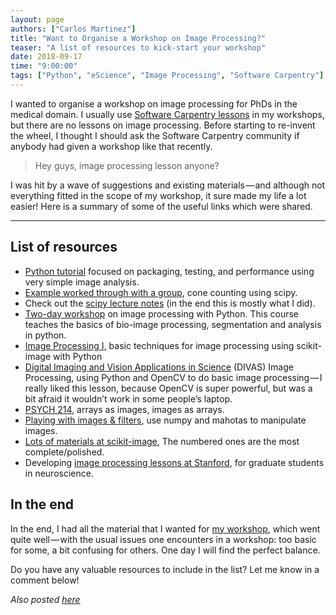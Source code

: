 ```yaml
---
layout: page
authors: ["Carlos Martinez"]
title: "Want to Organise a Workshop on Image Processing?"
teaser: "A list of resources to kick-start your workshop"
date: 2018-09-17
time: "9:00:00"
tags: ["Python", "eScience", "Image Processing", "Software Carpentry"]
---
```


I wanted to organise a workshop on image processing for PhDs in the medical domain. I usually use [Software Carpentry lessons](https://software-carpentry.org/lessons/) in my workshops, but there are no lessons on image processing. Before starting to re-invent the wheel, I thought I should ask the Software Carpentry community if anybody had given a workshop like that recently.


> Hey guys, image processing lesson anyone?

I was hit by a wave of suggestions and existing materials — and although not everything fitted in the scope of my workshop, it sure made my life a lot easier! Here is a summary of some of the useful links which were shared.

***

## List of resources

 - [Python tutorial](https://python-102.readthedocs.io/en/latest/) focused on packaging, testing, and  performance using very simple image analysis.
 - [Example worked through with a group](https://github.com/tomwright01/imp-parallel), cone counting using scipy.
 - Check out the [scipy lecture notes](https://www.scipy-lectures.org/) (in the end this is mostly what I did).
 - [Two-day workshop](https://git.embl.de/grp-bio-it/python-workshop-image-processing) on image processing with Python. This course teaches the basics of bio-image processing, segmentation and analysis in python.
 - [Image Processing I](http://bi1x.caltech.edu/2016/handouts/image_processing_1.html), basic techniques for image processing using scikit-image with Python
 - [Digital Imaging and Vision Applications in Science](https://mmeysenburg.github.io/image-processing/) (DIVAS) Image Processing, using Python and OpenCV to do basic image processing — I really liked this lesson, because OpenCV is super powerful, but was a bit afraid it wouldn’t work in some people’s laptop.
 - [PSYCH 214](https://bic-berkeley.github.io/psych-214-fall-2016/arrays_and_images.html), arrays as images, images as arrays.
 - [Playing with images & filters](https://github.com/luispedro/python-image-tutorial), use numpy and mahotas to manipulate images.
 - [Lots of materials at scikit-image](https://github.com/scikit-image/skimage-tutorials/tree/master/lectures), The numbered ones are the most complete/polished.
 - Developing [image processing lessons at Stanford](https://github.com/DataLucence/images), for graduate students in neuroscience.

## In the end
In the end, I had all the material that I wanted for [my workshop](https://escience-academy.github.io/2018-08-29-BQMinded/material/ImageProcessing.pdf), which went quite well — with the usual issues one encounters in a workshop: too basic for some, a bit confusing for others. One day I will find the perfect balance.

Do you have any valuable resources to include in the list? Let me know in a comment below!

*Also posted [here](https://blog.esciencecenter.nl/want-to-organize-a-workshop-on-image-processing-5727d2347de2)*
